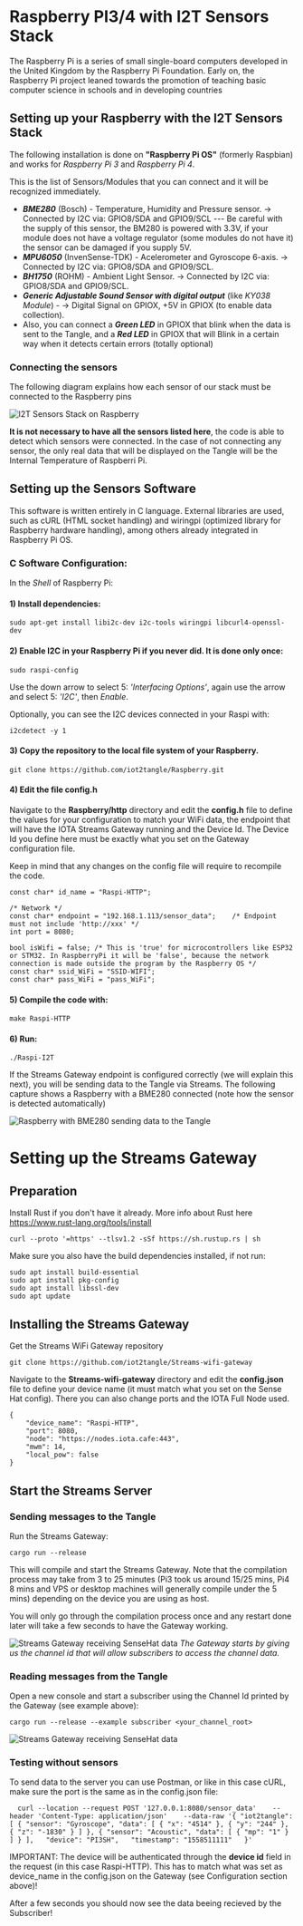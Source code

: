 # Raspberry PI3/4 with I2T Sensors Stack

The Raspberry Pi is a series of small single-board computers developed in the United Kingdom by the Raspberry Pi Foundation. Early on, the Raspberry Pi project leaned towards the promotion of teaching basic computer science in schools and in developing countries

## Setting up your Raspberry with the I2T Sensors Stack

The following installation is done on **"Raspberry Pi OS"** (formerly Raspbian) and works for *Raspberry Pi 3* and *Raspberry Pi 4*.

This is the list of Sensors/Modules that you can connect and it will be recognized immediately.
- ***BME280*** (Bosch) - Temperature, Humidity and Pressure sensor. -> Connected by I2C via: GPIO8/SDA and GPIO9/SCL --- Be careful with the supply of this sensor, the BM280 is powered with 3.3V, if your module does not have a voltage regulator (some modules do not have it) the sensor can be damaged if you supply 5V.
- ***MPU6050*** (InvenSense-TDK) - Acelerometer and Gyroscope 6-axis. -> Connected by I2C via: GPIO8/SDA and GPIO9/SCL.
- ***BH1750*** (ROHM) - Ambient Light Sensor. -> Connected by I2C via: GPIO8/SDA and GPIO9/SCL.
- ***Generic Adjustable Sound Sensor with digital output*** (like *KY038 Module*) - -> Digital Signal on GPIOX, +5V in GPIOX (to enable data collection).
- Also, you can connect a ***Green LED*** in GPIOX that blink when the data is sent to the Tangle, and a ***Red LED*** in GPIOX that will Blink in a certain way when it detects certain errors (totally optional)

### Connecting the sensors

The following diagram explains how each sensor of our stack must be connected to the Raspberry pins

![I2T Sensors Stack on Raspberry](https://iot2tangle.io/assets/screenshots/Hardware_connections_Raspi-01.png)

**It is not necessary to have all the sensors listed here**, the code is able to detect which sensors were connected. In the case of not connecting any sensor, the only real data that will be displayed on the Tangle will be the Internal Temperature of Raspberri Pi.


## Setting up the Sensors Software

This software is written entirely in C language. External libraries are used, such as cURL (HTML socket handling) and wiringpi (optimized library for Raspberry hardware handling), among others already integrated in Raspberry Pi OS.


### C Software Configuration:
In the *Shell* of Raspberry Pi:

#### 1) Install dependencies:
```
sudo apt-get install libi2c-dev i2c-tools wiringpi libcurl4-openssl-dev
```
#### 2) Enable I2C in your Raspberry Pi if you never did. It is done only once:
```
sudo raspi-config
```
Use the down arrow to select 5: *'Interfacing Options'*, again use the arrow and select 5: *'I2C'*, then *Enable*.

Optionally, you can see the I2C devices connected in your Raspi with: 
```
i2cdetect -y 1
```
#### 3) Copy the repository to the local file system of your Raspberry.

```
git clone https://github.com/iot2tangle/Raspberry.git
```
#### 4) Edit the file config.h

Navigate to the **Raspberry/http** directory and edit the **config.h** file to define the values for your configuration to match your WiFi data, the endpoint that will have the IOTA Streams Gateway running and the Device Id. The Device Id you define here must be exactly what you set on the Gateway configuration file. 

Keep in mind that any changes on the config file will require to recompile the code.

```
const char* id_name = "Raspi-HTTP";

/* Network */
const char* endpoint = "192.168.1.113/sensor_data";    /* Endpoint must not include 'http://xxx' */
int port = 8080;

bool isWifi = false; /* This is 'true' for microcontrollers like ESP32 or STM32. In RaspberryPi it will be 'false', because the network connection is made outside the program by the Raspberry OS */
const char* ssid_WiFi = "SSID-WIFI";
const char* pass_WiFi = "pass_WiFi";
```


#### 5) Compile the code with:
```
make Raspi-HTTP
```
#### 6) Run:
```
./Raspi-I2T
```

If the Streams Gateway endpoint is configured correctly (we will explain this next), you will be sending data to the Tangle via Streams. The following capture shows a Raspberry with a BME280 connected (note how the sensor is detected automatically)


![Raspberry with BME280 sending data to the Tangle](https://iot2tangle.io/assets/screenshots/PiStackSend.png)

	
# Setting up the Streams Gateway

## Preparation

Install Rust if you don't have it already. More info about Rust here https://www.rust-lang.org/tools/install

`curl --proto '=https' --tlsv1.2 -sSf https://sh.rustup.rs | sh`

Make sure you also have the build dependencies installed, if not run:  

`sudo apt install build-essential`  
`sudo apt install pkg-config`  
`sudo apt install libssl-dev`  
`sudo apt update`  

## Installing the Streams Gateway

Get the Streams WiFi Gateway repository

`git clone https://github.com/iot2tangle/Streams-wifi-gateway`

Navigate to the **Streams-wifi-gateway** directory and edit the **config.json** file to define your device name (it must match what you set on the Sense Hat config).
There you can also change ports and the IOTA Full Node used.  

  
```
{
    "device_name": "Raspi-HTTP", 
    "port": 8080, 
    "node": "https://nodes.iota.cafe:443", 
    "mwm": 14,    
    "local_pow": false     
}
```

## Start the Streams Server

### Sending messages to the Tangle

Run the Streams Gateway:  

`cargo run --release`  

This will compile and start the Streams Gateway. Note that the compilation process may take from 3 to 25 minutes (Pi3 took us around 15/25 mins, Pi4 8 mins and VPS or desktop machines will generally compile under the 5 mins) depending on the device you are using as host.

You will only go through the compilation process once and any restart done later will take a few seconds to have the Gateway working.

![Streams Gateway receiving SenseHat data](https://iot2tangle.io/assets/screenshots/PiSenseHatSend.png)
*The Gateway starts by giving us the channel id that will allow subscribers to access the channel data.*

### Reading messages from the Tangle

Open a new console and start a subscriber using the Channel Id printed by the Gateway (see example above):  

`cargo run --release --example subscriber <your_channel_root> `  

![Streams Gateway receiving SenseHat data](https://iot2tangle.io/assets/screenshots/PiSenseHatGet.png)

### Testing without sensors

To send data to the server you can use Postman, or like in this case cURL, make sure the port is the same as in the config.json file:  

`  
curl --location --request POST '127.0.0.1:8080/sensor_data'   
--header 'Content-Type: application/json'   
--data-raw '{
    "iot2tangle": [
        {
            "sensor": "Gyroscope",
            "data": [
                {
                    "x": "4514"
                },
                {
                    "y": "244"
                },
                {
                    "z": "-1830"
                }
            ]
        },
        {
            "sensor": "Acoustic",
            "data": [
                {
                    "mp": "1"
                }
            ]
        }
    ],  
    "device": "PI3SH",  
    "timestamp": "1558511111"  
}'  
`   

IMPORTANT: The device will be authenticated through the **device id** field in the request (in this case Raspi-HTTP). This has to match what was set as device_name in the config.json on the Gateway (see Configuration section above)!  
  
After a few seconds you should now see the data beeing recieved by the Subscriber!
